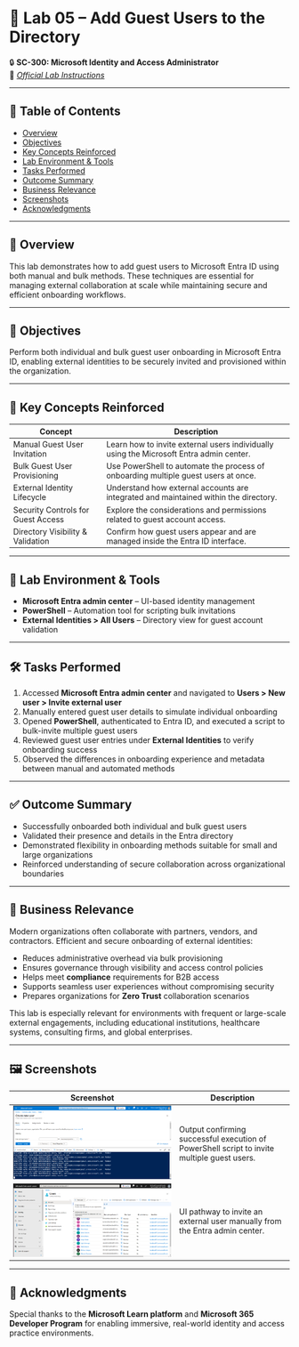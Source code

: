 # 🧪 Lab 05 – Add Guest Users to the Directory  
🔒 **SC-300: Microsoft Identity and Access Administrator**  
📄 *[Official Lab Instructions](https://microsoftlearning.github.io/SC-300-Identity-and-Access-Administrator/Instructions/Labs/Lab_05_AddGuestUsersToTheDirectory.html)*

---

## 📑 Table of Contents  
- [Overview](#overview)  
- [Objectives](#objectives)  
- [Key Concepts Reinforced](#key-concepts-reinforced)  
- [Lab Environment & Tools](#lab-environment--tools)  
- [Tasks Performed](#tasks-performed)  
- [Outcome Summary](#outcome-summary)  
- [Business Relevance](#business-relevance)  
- [Screenshots](#screenshots)  
- [Acknowledgments](#acknowledgments)

---

## 🧽 Overview  
This lab demonstrates how to add guest users to Microsoft Entra ID using both manual and bulk methods. These techniques are essential for managing external collaboration at scale while maintaining secure and efficient onboarding workflows.

---

## 🎯 Objectives  
Perform both individual and bulk guest user onboarding in Microsoft Entra ID, enabling external identities to be securely invited and provisioned within the organization.

---

## 📘 Key Concepts Reinforced  

| Concept | Description |
|--------|-------------|
| Manual Guest User Invitation | Learn how to invite external users individually using the Microsoft Entra admin center. |
| Bulk Guest User Provisioning | Use PowerShell to automate the process of onboarding multiple guest users at once. |
| External Identity Lifecycle | Understand how external accounts are integrated and maintained within the directory. |
| Security Controls for Guest Access | Explore the considerations and permissions related to guest account access. |
| Directory Visibility & Validation | Confirm how guest users appear and are managed inside the Entra ID interface. |

---

## 🧰 Lab Environment & Tools  

- **Microsoft Entra admin center** – UI-based identity management  
- **PowerShell** – Automation tool for scripting bulk invitations  
- **External Identities > All Users** – Directory view for guest account validation

---

## 🛠️ Tasks Performed  

1. Accessed **Microsoft Entra admin center** and navigated to **Users > New user > Invite external user**  
2. Manually entered guest user details to simulate individual onboarding  
3. Opened **PowerShell**, authenticated to Entra ID, and executed a script to bulk-invite multiple guest users  
4. Reviewed guest user entries under **External Identities** to verify onboarding success  
5. Observed the differences in onboarding experience and metadata between manual and automated methods

---

## ✅ Outcome Summary  

- Successfully onboarded both individual and bulk guest users  
- Validated their presence and details in the Entra directory  
- Demonstrated flexibility in onboarding methods suitable for small and large organizations  
- Reinforced understanding of secure collaboration across organizational boundaries

---

## 🏢 Business Relevance  

Modern organizations often collaborate with partners, vendors, and contractors. Efficient and secure onboarding of external identities:

- Reduces administrative overhead via bulk provisioning  
- Ensures governance through visibility and access control policies  
- Helps meet **compliance** requirements for B2B access  
- Supports seamless user experiences without compromising security  
- Prepares organizations for **Zero Trust** collaboration scenarios

This lab is especially relevant for environments with frequent or large-scale external engagements, including educational institutions, healthcare systems, consulting firms, and global enterprises.

---

## 🖼️ Screenshots  

| Screenshot | Description |
|-----------|-------------|
| ![Bulk Guest Users PowerShell Output](https://github.com/miadco/SC-300-Identity-and-Access-Labs/blob/main/05%20-%20Add%20guest%20users%20to%20the%20directory/screenshots/bulk_create_guest_users_via_shell_output.png?raw=true) | Output confirming successful execution of PowerShell script to invite multiple guest users. |
| ![Manual Invite Dropdown](https://github.com/miadco/SC-300-Identity-and-Access-Labs/blob/main/05%20-%20Add%20guest%20users%20to%20the%20directory/screenshots/invite_external_user_dropdown_menu.png?raw=true) | UI pathway to invite an external user manually from the Entra admin center. |

---

## 🙏 Acknowledgments  

Special thanks to the **Microsoft Learn platform** and **Microsoft 365 Developer Program** for enabling immersive, real-world identity and access practice environments.
